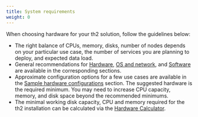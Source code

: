 ```yaml
---
title: System requirements
weight: 0
---
```


When choosing hardware for your th2 solution, follow the guidelines below:
- The right balance of CPUs, memory, disks, number of nodes depends on your particular use case, the number of services you are planning to deploy, and expected data load.
- General recommendations for [Hardware](./requirements/hardware), [OS and network](./requirements/os-and-network), and [Software](./requirements/software) are available in the corresponding sections.
- Approximate configuration options for a few use cases are available in the [Sample hardware configurations](./requirements/hardware#sample-hardware-configurations) section.
  The suggested hardware is the required minimum. You may need to increase CPU capacity, memory,
  and disk space beyond the recommended minimums.
- The minimal working disk capacity, CPU and memory required for the th2 installation can be calculated via the [Hardware Calculator](./requirements/hardware#minimal-hardware-requirements-calculator).
